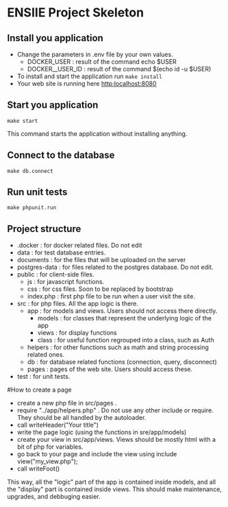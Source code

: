 # ENSIIE Project Skeleton

## Install you application
* Change the parameters in .env file by your own values.
    * DOCKER_USER : result of the command echo $USER
    * DOCKER__USER_ID : result of the command $(echo id -u $USER)
* To install and start the application run `make install`
* Your web site is running here [http:localhost:8080](http:localhost:8080)

## Start you application
`make start`

This command starts the application without installing anything.

## Connect to the database
`make db.connect`

## Run unit tests
`make phpunit.run`

## Project structure

* .docker : for docker related files. Do not edit
* data : for test database entries.
* documents : for the files that will be uploaded on the server
* postgres-data : for files related to the postgres database. Do not edit.
* public : for client-side files.
    * js : for javascript functions.
    * css : for css files. Soon to be replaced by bootstrap
    * index.php : first php file to be run when a user visit the site.
* src : for php files. All the app logic is there.
    * app : for models and views. Users should not access there directly.
        * models : for classes that represent the underlying logic of the app
        * views : for display functions
        * class : for useful function regrouped into a class, such as Auth
    * helpers : for other functions such as math and string processing related ones.
    * db : for database related functions (connection, query, disconnect)
    * pages : pages of the web site. Users should access these.
* test : for unit tests. 

#How to create a page
 * create a new php file in src/pages .
 * require "../app/helpers.php" . 
    Do not use any other include or require. They should be all handled by the autoloader.
 * call writeHeader("Your title")
 * write the page logic (using the functions in sre/app/models)
 * create your view in src/app/views. Views should be mostly html with a bit of php for variables.
 * go back to your page and include the view using 
    include view("my_view.php");
 * call writeFoot()
 
 This way, all the "logic" part of the app is contained inside models, and all the "display"
 part is contained inside views. This should make maintenance, upgrades, and debbuging easier.   
 
 
 
 
 
 
 
 
 
 
 
 
 
 
 
 
 
 
 
 
 
 
 
 







    
    
    